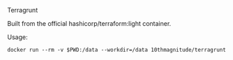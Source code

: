 Terragrunt

Built from the official hashicorp/terraform:light container.

Usage:

`docker run --rm -v $PWD:/data --workdir=/data 10thmagnitude/terragrunt`
